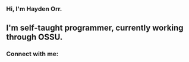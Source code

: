 ### Hi, I'm Hayden Orr.

## I'm self-taught programmer, currently working through OSSU. 

### Connect with me:
<!-- [<img align="left" alt="Sabesan" width="22px" src="https://raw.githubusercontent.com/iconic/open-iconic/master/svg/globe.svg" />][website]
[<img align="left" alt="Sabesan | Facebook" width="22px" src="https://cdn.jsdelivr.net/npm/simple-icons@3.4.0/icons/facebook.svg" />][facebook]

[<img align="left" alt="Hayden | Twitter" width="22px" src="https://cdn.jsdelivr.net/npm/simple-icons@v3/icons/twitter.svg" />][twitter]
[<img align="left" alt="Hayden | LinkedIn" width="22px" src="https://cdn.jsdelivr.net/npm/simple-icons@v3/icons/linkedin.svg" />][linkedin]

---
(https://github-readme-stats.vercel.app/api?username=Haydenroborr)](https://github.com/anuraghazra/github-readme-stats)
---

<!--[website]: 

[twitter]: https://twitter.com/HaydenRobOrr1

<!--[facebook]: https://www.facebook.com/sathananthan.sabesan
[instagram]: https://www.instagram.com/s_sabesan

[linkedin]: https://www.linkedin.com/in/haydenroborr/

<!--[<img align="left" alt="Sabesan | Instagram" width="22px" src="https://cdn.jsdelivr.net/npm/simple-icons@v3/icons/instagram.svg" />][instagram]
<!--
**Haydenroborr/Haydenroborr** is a ✨ _special_ ✨ repository because its `README.md` (this file) appears on your GitHub profile.

Here are some ideas to get you started:

- 🔭 I’m currently working on ...
- 🌱 I’m currently learning ...
- 👯 I’m looking to collaborate on ...
- 🤔 I’m looking for help with ...
- 💬 Ask me about ...
- 📫 How to reach me: ...
- 😄 Pronouns: ...
- ⚡ Fun fact: ...
- 🥅 2020 Goals:
-->
